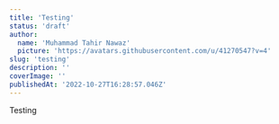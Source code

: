 ```yaml
---
title: 'Testing'
status: 'draft'
author:
  name: 'Muhammad Tahir Nawaz'
  picture: 'https://avatars.githubusercontent.com/u/41270547?v=4'
slug: 'testing'
description: ''
coverImage: ''
publishedAt: '2022-10-27T16:28:57.046Z'
---
```


Testing

